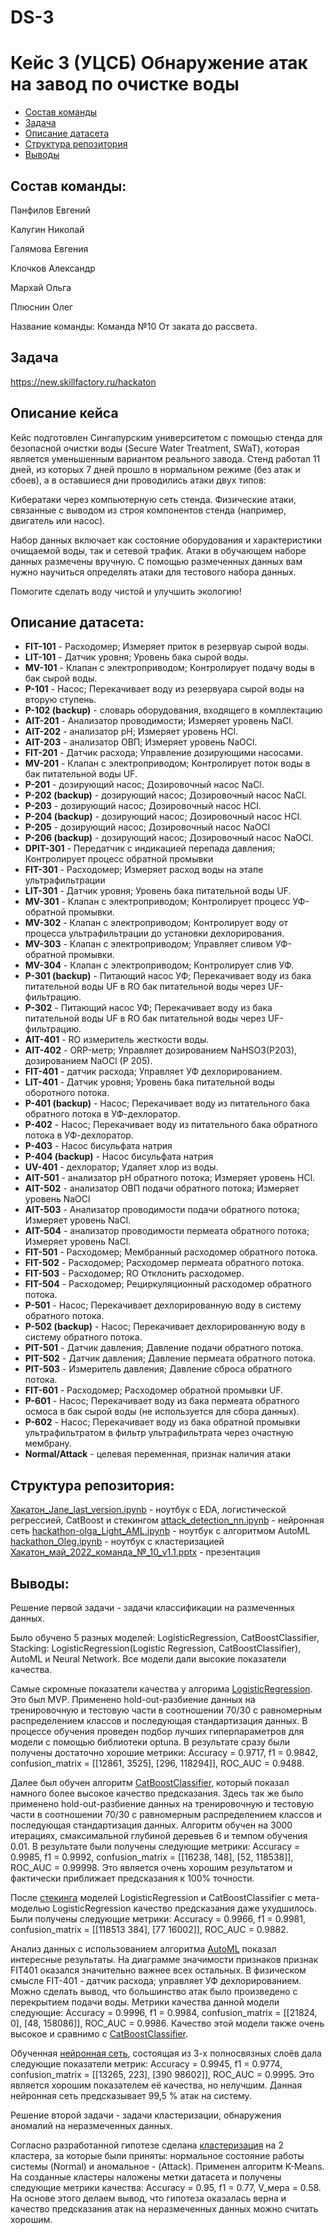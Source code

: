 # DS-3
# Кейс 3 (УЦСБ) Обнаружение атак на завод по очистке воды

<!-- vim-markdown-toc Redcarpet -->

* [Состав команды](#состав-команды)
* [Задача](#задача)
* [Описание датасета](#описание-датасета)
* [Структура репозитория](#структура-репозитория)
* [Выводы](#выводы)

<!-- vim-markdown-toc -->

## Состав команды: 
Панфилов Евгений

Калугин Николай

Галямова Евгения

Клочков Александр

Мархай Ольга

Плюснин Олег

Название команды: Команда №10 От заката до рассвета.



## Задача

https://new.skillfactory.ru/hackaton

##  Описание кейса
Кейс подготовлен Сингапурским университетом c помощью стенда для безопасной очистки воды (Secure Water Treatment, SWaT), которая является уменьшенным вариантом реального завода. Стенд работал 11 дней, из которых 7 дней прошло в нормальном режиме (без атак и сбоев), а в оставшиеся дни проводились атаки двух типов:

Кибератаки через компьютерную сеть стенда. Физические атаки, связанные с выводом из строя компонентов стенда (например, двигатель или насос).

Набор данных включает как состояние оборудования и характеристики очищаемой воды, так и сетевой трафик. Атаки в обучающем наборе данных размечены вручную. С помощью размеченных данных вам нужно научиться определять атаки для тестового набора данных.

Помогите сделать воду чистой и улучшить экологию!

## Описание датасета:
- **FIT-101** - Расходомер; Измеряет приток в резервуар сырой воды.
- **LIT-101** - Датчик уровня; Уровень бака сырой воды.
- **MV-101** - Клапан с электроприводом; Контролирует подачу воды в бак сырой воды.
- **P-101** - Насос; Перекачивает воду из резервуара сырой воды на вторую ступень.
- **P-102 (backup)** - cловарь оборудования, входящего в комплектацию
- **AIT-201** - Анализатор проводимости; Измеряет уровень NaCl.
- **AIT-202** - анализатор pH; Измеряет уровень HCl.
- **AIT-203** - анализатор ОВП; Измеряет уровень NaOCl.
- **FIT-201** - Датчик расхода; Управление дозирующими насосами.
- **MV-201** - Клапан с электроприводом; Контролирует поток воды в бак питательной воды UF.
- **P-201** - дозирующий насос; Дозировочный насос NaCl.
- **P-202 (backup)** - дозирующий насос; Дозировочный насос NaCl.
- **P-203** - дозирующий насос; Дозировочный насос HCl.
- **P-204 (backup)** - дозирующий насос; Дозировочный насос HCl.
- **P-205** - дозирующий насос; Дозировочный насос NaOCl
- **P-206 (backup)** - дозирующий насос; Дозировочный насос NaOCl.
- **DPIT-301** - Передатчик с индикацией перепада давления; Контролирует процесс обратной промывки
- **FIT-301** - Расходомер; Измеряет расход воды на этапе ультрафильтрации
- **LIT-301** - Датчик уровня; Уровень бака питательной воды UF.
- **MV-301** - Клапан с электроприводом; Контролирует процесс УФ-обратной промывки.
- **MV-302** - Клапан с электроприводом; Контролирует воду от процесса ультрафильтрации до установки дехлорирования.
- **MV-303** - Клапан с электроприводом; Управляет сливом УФ-обратной промывки.
- **MV-304** - Клапан с электроприводом; Контролирует слив УФ.
- **P-301 (backup)** - Питающий насос УФ; Перекачивает воду из бака питательной воды UF в RO
бак питательной воды через UF-фильтрацию.
- **P-302** - Питающий насос УФ; Перекачивает воду из бака питательной воды UF в RO
бак питательной воды через UF-фильтрацию.
- **AIT-401** - RO измеритель жесткости воды.
- **AIT-402** - ORP-метр; Управляет дозированием NaHSO3(P203), дозированием NaOCl
(P 205).
- **FIT-401** - датчик расхода; Управляет УФ дехлорированием.
- **LIT-401** - Датчик уровня; Уровень бака питательной воды оборотного потока.
- **P-401 (backup)** - Насос; Перекачивает воду из питательного бака обратного потока в УФ-дехлоратор.
- **P-402** - Насос; Перекачивает воду из питательного бака обратного потока в УФ-дехлоратор.
- **P-403** - Насос бисульфата натрия
- **P-404 (backup)** - Насос бисульфата натрия
- **UV-401** - дехлоратор; Удаляет хлор из воды.
- **AIT-501** - анализатор pH обратного потока; Измеряет уровень HCl.
- **AIT-502** - анализатор ОВП подачи обратного потока; Измеряет уровень NaOCl
- **AIT-503** - Анализатор проводимости подачи обратного потока; Измеряет уровень NaCl.
- **AIT-504** - анализатор проводимости пермеата обратного потока; Измеряет уровень NaCl.
- **FIT-501** - Расходомер; Мембранный расходомер обратного потока.
- **FIT-502** - Расходомер; Расходомер пермеата обратного потока.
- **FIT-503** - Расходомер; RO Отклонить расходомер.
- **FIT-504** - Расходомер; Рециркуляционный расходомер обратного потока.
- **P-501** - Насос; Перекачивает дехлорированную воду в систему обратного потока.
- **P-502 (backup)** - Насос; Перекачивает дехлорированную воду в систему обратного потока.
- **PIT-501** - Датчик давления; Давление подачи обратного потока.
- **PIT-502** - Датчик давления; Давление пермеата обратного потока.
- **PIT-503** - Измеритель давления; Давление сброса обратного потока.
- **FIT-601** - Расходомер; Расходомер обратной промывки UF.
- **P-601** - Насос; Перекачивает воду из бака пермеата обратного осмоса в бак сырой воды
(не используется для сбора данных).
- **P-602** - Насос; Перекачивает воду из бака обратной промывки ультрафильтратом в фильтр ультрафильтрата через очастную мембрану.
- **Normal/Attack** - целевая переменная, признак наличия атаки


## Структура репозитория:
[Хакатон_Jane_last_version.ipynb](https://github.com/OlgaMarkhai/DS-3/blob/main/%D0%A5%D0%B0%D0%BA%D0%B0%D1%82%D0%BE%D0%BD_Jane_last_version%20(1).ipynb) - ноутбук с EDA, логистической регрессией, CatBoost и стекингом
[attack_detection_nn.ipynb](https://github.com/OlgaMarkhai/DS-3/blob/main/attack_detection_nn.ipynb) - нейронная сеть
[hackathon-olga_Light_AML.ipynb](https://github.com/OlgaMarkhai/DS-3/blob/main/hackathon-olga_Light_AML.ipynb) - ноутбук с алгоритмом AutoML
[hackathon_Oleg.ipynb](https://github.com/OlgaMarkhai/DS-3/blob/main/hackathon_Oleg.ipynb) - ноутбук с кластеризацией
[Хакатон_май_2022_команда_№_10_v1.1.pptx](https://github.com/OlgaMarkhai/DS-3/blob/main/%D0%A5%D0%B0%D0%BA%D0%B0%D1%82%D0%BE%D0%BD_%D0%BC%D0%B0%D0%B9_2022_%D0%BA%D0%BE%D0%BC%D0%B0%D0%BD%D0%B4%D0%B0_%E2%84%96_10_v1.1.pptx) - презентация
## Выводы:
Решение первой задачи - задачи классификации на размеченных данных. 

   Было обучено 5 разных моделей: LogisticRegression, CatBoostClassifier, 
Stacking: LogisticRegression(Logistic Regression, CatBoostClassifier), AutoML и Neural Network.
   Все модели дали высокие показатели качества.

   Самые скромные показатели качества у алгорима [LogisticRegression](https://github.com/OlgaMarkhai/DS-3/blob/main/%D0%A5%D0%B0%D0%BA%D0%B0%D1%82%D0%BE%D0%BD_Jane_last_version%20(1).ipynb). 
Это был MVP.
   Применено hold-out-разбиение данных на тренировочную и тестовую части в соотношении 70/30 с 
равномерным распределением классов и последующая стандартизация данных. В процессе обучения 
проведен подбор лучших гиперпараметров для модели с помощью библиотеки optuna.
   В результате сразу были получены достаточно хорошие метрики: Accuracy = 0.9717, f1 = 0.9842, 
confusion_matrix = [[12861, 3525], [296, 118294]], ROC_AUC = 0.9488.

   Далее был обучен алгоритм [CatBoostClassifier](https://github.com/OlgaMarkhai/DS-3/blob/main/%D0%A5%D0%B0%D0%BA%D0%B0%D1%82%D0%BE%D0%BD_Jane_last_version%20(1).ipynb), 
который показал намного более высокое качество предсказания.
   Здесь так же было применено hold-out-разбиение данных на тренировочную и тестовую части в 
соотношении 70/30 с равномерным распределением классов и последующая стандартизация данных. 
Алгоритм обучен на 3000 итерациях, смаксимальной глубиной деревьев 6 и темпом обучения 0.01.
   В результате были получены следующие метрики: Accuracy = 0.9985, f1 = 0.9992, 
confusion_matrix = [[16238, 148], [52, 118538]], ROC_AUC = 0.99998. Это является очень хорошим 
результатом и фактически приближает предсказания к 100% точности.

   После [стекинга](https://github.com/OlgaMarkhai/DS-3/blob/main/%D0%A5%D0%B0%D0%BA%D0%B0%D1%82%D0%BE%D0%BD_Jane_last_version%20(1).ipynb) 
моделей LogisticRegression и CatBoostClassifier с мета-моделью LogisticRegression качество предсказания 
даже ухудшилось. Были получены следующие метрики: Accuracy = 0.9966, f1 = 0.9981, confusion_matrix = [[118513 384], [77 16002]], 
ROC_AUC = 0.9882.

   Анализ данных с использованием алгоритма [AutoML](https://github.com/OlgaMarkhai/DS-3/blob/main/hackathon-olga_Light_AML.ipynb) 
показал интересные результаты. На диаграмме значимости признаков признак FIT401 оказался значительно важнее всех остальных. В 
физическом смысле FIT-401 - датчик расхода; управляет УФ дехлорированием. Можно сделать вывод, что большинство атак было произведено 
с перекрытием подачи воды.
   Метрики качества данной модели следующие: Accuracy = 0.9996, f1 = 0.9984, 
confusion_matrix = [[21824, 0], [48, 158086]], ROC_AUC = 0.9986. Качество этой модели также очень 
высокое и сравнимо с [CatBoostClassifier](https://github.com/OlgaMarkhai/DS-3/blob/main/%D0%A5%D0%B0%D0%BA%D0%B0%D1%82%D0%BE%D0%BD_Jane_last_version%20(1).ipynb).

   Обученная [нейронная сеть](https://github.com/OlgaMarkhai/DS-3/blob/main/attack_detection_nn.ipynb), 
состоящая из 3-х полносвязных слоёв дала следующие показатели метрик: Accuracy = 0.9945, f1 = 0.9774, 
confusion_matrix = [[13265, 223], [390 98602]], ROC_AUC = 0.9995. Это является хорошим показателем её 
качества, но нелучшим. Данная нейронная сеть предсказывает 99,5 % 
атак на систему.

   Решение второй задачи - задачи кластеризации, обнаружения аномалий на неразмеченных данных.
   
   Согласно разработанной гипотезе сделана [кластеризация](https://github.com/OlgaMarkhai/DS-3/blob/main/hackathon_Oleg.ipynb) 
на 2 кластера, за которые были приняты: нормальное состояние работы системы (Normal) и аномальное - (Attack). Применен алгоритм 
K-Means. На созданные кластеры наложены метки датасета и получены следующие метрики качества: 
Accuracy = 0.95, f1 = 0.77, V_мера = 0.58. На основе этого делаем вывод, что гипотеза оказалась верна и качество предсказания 
атак на неразмеченных данных можно считать хорошим.

